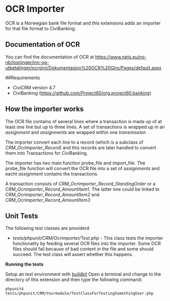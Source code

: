 # OCR Importer

OCR is a Norwegian bank file format and this extensions adds an importer for
that file format to CiviBanking.

## Documentation of OCR

You can find the documentation of OCR at https://www.nets.eu/no-nb/losninger/inn-og-utbetalinger/ocrgiro/Dokumentasjon%20OCR%20Giro/Pages/default.aspx

##Requirements

* CiviCRM version 4.7
* CiviBanking (https://github.com/Project60/org.project60.banking)

## How the importer works

The OCR file contains of several lines where a transaction is made up of at least one line but up to three lines.
A set of transactions is wrapped up in an *assignment* and *assignments*  are wrapped within one *transmission*

The importer convert each line to a record (which is a subclass of *CRM_Ocrimporter_Record*) and this records are later handled to convert them into Transactions for CiviBanking.

The importer has two main function probe_file and import_file. The probe_file function will
convert the OCR file into a set of *assignments* and eacht *assignment* contains the transactions.

A transaction consists of *CRM_Ocrimporter_Record_StandingOrder* or a *CRM_Ocrimporter_Record_AmountItem1*.
The latter one could be linked to *CRM_Ocrimporter_Record_AmountItem2* and *CRM_Ocrimporter_Record_AmountItem3*

## Unit Tests

The following test classes are providerd

* *tests/phpunit/CRM/Ocrimporter/Test.php* - This class tests the importer functionality by feeding several OCR files into the importer. Some OCR files should fail because of bad content in the file and some should succeed. The test class will assert whether this happens.

**Running the tests**

Setup an test environment with [buildkit](https://github.com/civicrm/civicrm-buildkit)
Open a terminal and change to the directory of this extension and then type the following command:

    phpunit4 tests/phpunit/CRM/Yourmodule/TestClassForTestingSomethingUser.php


